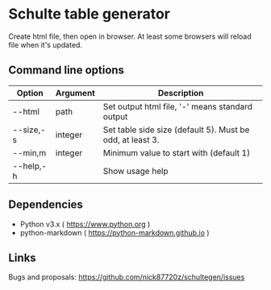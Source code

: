 # Schulte table generator

Create html file, then open in browser. At least some browsers will reload file when it's updated.

## Command line options

|Option|Argument|Description|
|---|---|---|
|--html |path |Set output html file, '-' means standard output|
|--size,-s|integer |Set table side size (default 5). Must be odd, at least 3.|
|--min,m |integer |Minimum value to start with (default 1)
|--help,-h||        Show usage help|

## Dependencies

- Python v3.x ( https://www.python.org )
- python-markdown ( https://python-markdown.github.io )

## Links

Bugs and proposals: https://github.com/nick87720z/schultegen/issues
